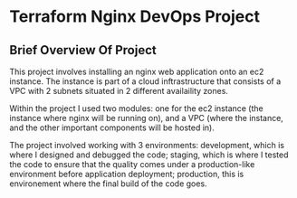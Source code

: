 <h1>Terraform Nginx DevOps Project</h1>

<h2>Brief Overview Of Project</h2>

<p> This project involves installing an nginx web application onto an ec2 instance. The instance is part of a cloud inftrastructure that consists of a VPC with 2 subnets situated in 2 different availaility zones.

Within the project I used two modules: one for the ec2 instance (the instance where nginx will be running on), and a VPC (where the instance, and the other important components will be hosted in).  
  
The project involved working with 3 environments: development, which is where I designed and debugged the code; staging, which is where I tested the code to ensure that the quality comes under a production-like environment before application deployment; production, this is environement where the final build of the code goes.</p>

<h2></h2>
